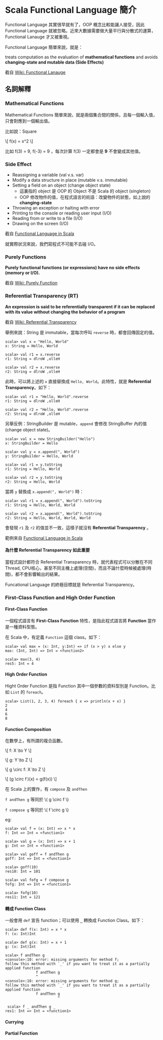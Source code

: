 # Scala Functional Language 簡介

Functional Language 其實很早就有了，OOP 概念比較能讓人接受，因此 Functional Language 就被忽略。近來大數據需要做大量平行與分散式的運算，Functional Lanauge 才又被重視。

Functional Language 簡單來說，就是：

treats computation as the evaluation of **mathematical functions** and avoids **changing-state and mutable data (Side Effects)**

截自 [Wiki: Functional Lanauge](http://en.wikipedia.org/wiki/Functional_programming)

## 名詞解釋

### Mathematical Functions

Mathematical Functions 簡單來說，就是兩個集合間的關係，且每一個輸入值，只會對應到一個輸出值。

比如說：Square

\\[
f(x) = x^2
\\]

比如 f(3) = 9, f(-3) = 9 ，每次計算 f(3) 一定都會是 **9** 不會變成其他值。

### Side Effect

* Reassigning a variable (val v.s. var)
* Modify a data structure in place (mutable v.s. immutable)
* Setting a field on an object (change object state)
	* 這裏指的 object 是 OOP 的 Object 不是 Scala 的 object (singleton)
	* OOP 修改物件的值，在程式語言的術語：改變物件的狀態，如上說的 **changing-state**
* Throwing an exception or halting with error
* Printing to the console or reading user input (I/O)
* Reading from or write to a file (I/O)
* Drawing on the screen (I/O)

截自 [Functional Language in Scala](http://www.amazon.com/Functional-Programming-Scala-Paul-Chiusano/dp/1617290653)

就實際狀況來說，我們寫程式不可能不去碰 I/O。

### Purely Functions

**Purely functional functions (or expressions) have no side effects (memory or I/O).**

截自 [Wiki: Purely Function](http://en.wikipedia.org/wiki/Functional_programming#Pure_functions)


### Referential Transparency (RT)

**An expression is said to be referentially transparent if it can be replaced with its value without changing the behavior of a program**

截自 [Wiki: Referential Transparency](http://en.wikipedia.org/wiki/Referential_transparency_%28computer_science%29)

舉例來說：String 是 immutable，當每次呼叫 `reverse` 時，都會回傳固定的值。

```
scala> val x = "Hello, World"
x: String = Hello, World

scala> val r1 = x.reverse
r1: String = dlroW ,olleH

scala> val r2 = x.reverse
r2: String = dlroW ,olleH
```

此時，可以將上述的 `x` 直接替換成 `Hello, World`。此特性，就是 **Referential Transparency**。如下：

```
scala> val r1 = "Hello, World".reverse
r1: String = dlroW ,olleH

scala> val r2 = "Hello, World".reverse
r2: String = dlroW ,olleH
```

另舉反例：StringBuilder 是 mutable，`append` 會修改 StringBuffer 內的值 (change object state)。

```
scala> val x = new StringBuilder("Hello")
x: StringBuilder = Hello

scala> val y = x.append(", World")
y: StringBuilder = Hello, World

scala> val r1 = y.toString
r1: String = Hello, World

scala> val r2 = y.toString
r2: String = Hello, World
```

當將 `y` 替換成 `x.append(", World")` 時：

```
scala> val r1 = x.append(", World").toString
r1: String = Hello, World, World

scala> val r2 = x.append(", World").toString
r2: String = Hello, World, World, World
```

會發現 `r1` 及 `r2` 的值並不一致，這樣子就沒有 **Referential Transparency** 。

範例來自 [Functional Language in Scala](http://www.amazon.com/Functional-Programming-Scala-Paul-Chiusano/dp/1617290653)

#### 為什麼 Referential Transparency 如此重要

當程式設計都符合 Referential Transparency 時，就代表程式可以分散在不同Thread, CPU核心，甚至不同主機上處理(空間)，而且不論什麼時候被處理(時間)，都不會影響輸出的結果。

Funcational Language 的終極目標就是 Referential Transparency。

### First-Class Function and High Order Function

#### First-Class Function

一個程式語言有 **First-Class Function** 特性，是指此程式語言將 **Function** 當作是一種資料型態。

在 Scala 中，有定義 `Function` 這個 class。如下：

```
scala> val max = (x: Int, y:Int) => if (x > y) x else y
max: (Int, Int) => Int = <function2>

scala> max(3, 4)
res5: Int = 4
```

#### High Order Function

Hight Order Function 是指 Function 其中一個參數的資料型別是 Function。比如 `List` 的 `foreach`。

```
scala> List(1, 2, 3, 4) foreach { x => println(x + x) }
2
4
6
8
```

#### Function Composition

在數學上，有所謂的複合函數。

\\[
	f: X \to Y
\\]

\\[
	g: Y \to Z
\\]

\\[
	g \circ f: X \to Z
\\]

\\[
	 (g \circ f )(x) = g(f(x))
\\]

在 Scala 上的實作，有 `compose` 及 `andThen`

`f andThen g` 等同於 \\(  g \circ f \\)

`f compose g` 等同於 \\( f \circ g \\)

eg:

```
scala> val f = (x: Int) => x * x
f: Int => Int = <function1>

scala> val g = (x: Int) => x + 1
g: Int => Int = <function1>

scala> val goff = f andThen g
goff: Int => Int = <function1>

scala> goff(10)
res10: Int = 101

scala> val fofg = f compose g
fofg: Int => Int = <function1>

scala> fofg(10)
res11: Int = 121
```

#### 轉成 Function Class

一般會用 `def` 宣告 function；可以使用 **`_`**  轉換成 Function Class。如下：

```
scala> def f(x: Int) = x * x
f: (x: Int)Int

scala> def g(x: Int) = x + 1
g: (x: Int)Int

scala> f andThen g
<console>:10: error: missing arguments for method f;
follow this method with `_' if you want to treat it as a partially applied function
              f andThen g
              ^
<console>:10: error: missing arguments for method g;
follow this method with `_' if you want to treat it as a partially applied function
              f andThen g
                        ^
                        
 scala> f _ andThen g _
res1: Int => Int = <function1>
```

#### Currying

#### Partial Function

